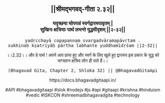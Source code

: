 <center><h2>||श्रीमद्‍भगवद्‍-गीता २.३२||</h2>
<h3>यदृच्छया चोपपन्नं स्वर्गद्वारमपावृतम् |<br/>सुखिनः क्षत्रियाः पार्थ लभन्ते युद्धमीदृशम् ||२-३२||</h3>
<pre>yadṛcchayā copapannaṃ svargadvāramapāvṛtam .<br/>sukhinaḥ kṣatriyāḥ pārtha labhante yuddhamīdṛśam ||2-32||</pre>
<p>।।2.32।। और हे पार्थ ! अपने आप प्राप्त हुए और स्वर्ग के लिए खुले हुए द्वाररूप इस प्रकार के युद्ध को भाग्यवान क्षत्रिय लोग ही पाते हैं।।</p>
<pre>(Bhagavad Gita, Chapter 2, Shloka 32) || @BhagavadGitaApi</pre><p>https://docs.bhagavadgitaapi.in/</p><p>#API #bhagavadgitaapi #slok #nodejs #js #api #gitaapi #krishna #hinduism #vedic #ISKCON #shreemadbhagavadgita #technology</p></center>